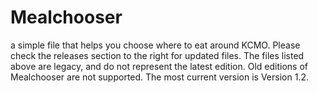 # Mealchooser
a simple file that helps you choose where to eat around KCMO.
Please check the releases section to the right for updated files.
The files listed above are legacy, and do not represent the latest edition.
Old editions of Mealchooser are not supported.
The most current version is Version 1.2.
